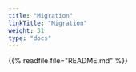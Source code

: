 ```yaml
---
title: "Migration"
linkTitle: "Migration"
weight: 31
type: "docs"
---
```


{{% readfile file="README.md" %}}
